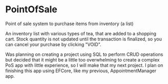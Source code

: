 # PointOfSale
Point of sale system to purchase items from inventory (a list)

An inventory list with various types of tea, that are added to a shopping cart. Stock quantity is not updated until the transaction is finalized, so you can 
cancel your purchase by clicking "VOID".

Was planning on creating a project using SQL to perform CRUD operations but decided that it might be a little too overwhelming to create a complex 
PoS app with little experience, so I will make that my next project. I plan on finishing this app using EFCore, like my previous, AppointmentManager app.
